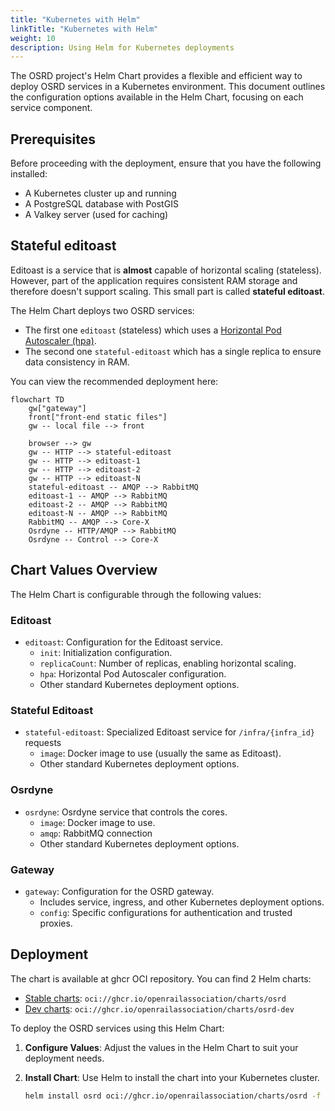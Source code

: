 ```yaml
---
title: "Kubernetes with Helm"
linkTitle: "Kubernetes with Helm"
weight: 10
description: Using Helm for Kubernetes deployments
---
```


The OSRD project's Helm Chart provides a flexible and efficient way to deploy OSRD services in a Kubernetes environment. This document outlines the configuration options available in the Helm Chart, focusing on each service component.

## Prerequisites

Before proceeding with the deployment, ensure that you have the following installed:
- A Kubernetes cluster up and running
- A PostgreSQL database with PostGIS
- A Valkey server (used for caching)

## Stateful editoast

Editoast is a service that is **almost** capable of horizontal scaling (stateless). However, part of the application requires consistent RAM storage and therefore doesn't support scaling. This small part is called **stateful editoast**.

The Helm Chart deploys two OSRD services:

- The first one `editoast` (stateless) which uses a [Horizontal Pod Autoscaler (hpa)](https://kubernetes.io/docs/tasks/run-application/horizontal-pod-autoscale/).
- The second one `stateful-editoast` which has a single replica to ensure data consistency in RAM.

You can view the recommended deployment here:

```mermaid
flowchart TD
    gw["gateway"]
    front["front-end static files"]
    gw -- local file --> front

    browser --> gw
    gw -- HTTP --> stateful-editoast
    gw -- HTTP --> editoast-1
    gw -- HTTP --> editoast-2
    gw -- HTTP --> editoast-N
    stateful-editoast -- AMQP --> RabbitMQ
    editoast-1 -- AMQP --> RabbitMQ
    editoast-2 -- AMQP --> RabbitMQ
    editoast-N -- AMQP --> RabbitMQ
    RabbitMQ -- AMQP --> Core-X
    Osrdyne -- HTTP/AMQP --> RabbitMQ
    Osrdyne -- Control --> Core-X
```

## Chart Values Overview

The Helm Chart is configurable through the following values:

### Editoast

  - `editoast`: Configuration for the Editoast service.
    - `init`: Initialization configuration.
    - `replicaCount`: Number of replicas, enabling horizontal scaling.
    - `hpa`: Horizontal Pod Autoscaler configuration.
    - Other standard Kubernetes deployment options.

### Stateful Editoast

  - `stateful-editoast`: Specialized Editoast service for `/infra/{infra_id}` requests
    - `image`: Docker image to use (usually the same as Editoast).
    - Other standard Kubernetes deployment options.

### Osrdyne

- `osrdyne`: Osrdyne service that controls the cores.
  - `image`: Docker image to use.
  - `amqp`: RabbitMQ connection
  - Other standard Kubernetes deployment options.

### Gateway

- `gateway`: Configuration for the OSRD gateway.
  - Includes service, ingress, and other Kubernetes deployment options.
  - `config`: Specific configurations for authentication and trusted proxies.

## Deployment

The chart is available at ghcr OCI repository. You can find 2 Helm charts:
 - [Stable charts](https://github.com/openrailassociation/osrd-chart/pkgs/container/charts%2Fosrd): `oci://ghcr.io/openrailassociation/charts/osrd`
 - [Dev charts](https://github.com/OpenRailAssociation/osrd-chart/pkgs/container/charts%2Fosrd-dev): `oci://ghcr.io/openrailassociation/charts/osrd-dev`

To deploy the OSRD services using this Helm Chart:

1. **Configure Values**: Adjust the values in the Helm Chart to suit your deployment needs.
2. **Install Chart**: Use Helm to install the chart into your Kubernetes cluster.

   ```bash
   helm install osrd oci://ghcr.io/openrailassociation/charts/osrd -f values.yml
   ```
